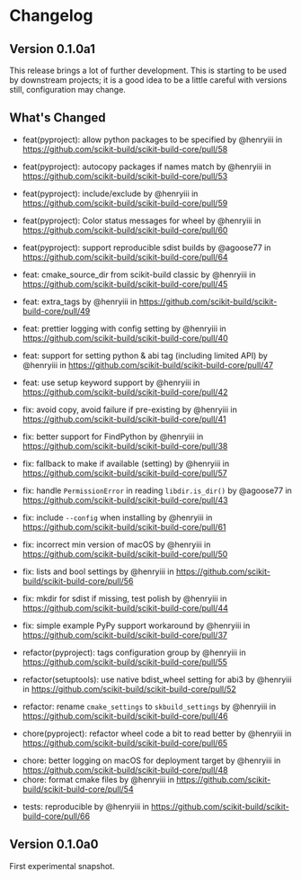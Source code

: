 # Changelog

## Version 0.1.0a1

This release brings a lot of further development. This is starting to be used by
downstream projects; it is a good idea to be a little careful with versions
still, configuration may change.

## What's Changed

- feat(pyproject): allow python packages to be specified by @henryiii in
  https://github.com/scikit-build/scikit-build-core/pull/58
- feat(pyproject): autocopy packages if names match by @henryiii in
  https://github.com/scikit-build/scikit-build-core/pull/53
- feat(pyproject): include/exclude by @henryiii in
  https://github.com/scikit-build/scikit-build-core/pull/59
- feat(pyproject): Color status messages for wheel by @henryiii in
  https://github.com/scikit-build/scikit-build-core/pull/60
- feat(pyproject): support reproducible sdist builds by @agoose77 in
  https://github.com/scikit-build/scikit-build-core/pull/64
- feat: cmake_source_dir from scikit-build classic by @henryiii in
  https://github.com/scikit-build/scikit-build-core/pull/45
- feat: extra_tags by @henryiii in
  https://github.com/scikit-build/scikit-build-core/pull/49
- feat: prettier logging with config setting by @henryiii in
  https://github.com/scikit-build/scikit-build-core/pull/40
- feat: support for setting python & abi tag (including limited API) by
  @henryiii in https://github.com/scikit-build/scikit-build-core/pull/47
- feat: use setup keyword support by @henryiii in
  https://github.com/scikit-build/scikit-build-core/pull/42

- fix: avoid copy, avoid failure if pre-existing by @henryiii in
  https://github.com/scikit-build/scikit-build-core/pull/41
- fix: better support for FindPython by @henryiii in
  https://github.com/scikit-build/scikit-build-core/pull/38
- fix: fallback to make if available (setting) by @henryiii in
  https://github.com/scikit-build/scikit-build-core/pull/57
- fix: handle `PermissionError` in reading `libdir.is_dir()` by @agoose77 in
  https://github.com/scikit-build/scikit-build-core/pull/43
- fix: include `--config` when installing by @henryiii in
  https://github.com/scikit-build/scikit-build-core/pull/61
- fix: incorrect min version of macOS by @henryiii in
  https://github.com/scikit-build/scikit-build-core/pull/50
- fix: lists and bool settings by @henryiii in
  https://github.com/scikit-build/scikit-build-core/pull/56
- fix: mkdir for sdist if missing, test polish by @henryiii in
  https://github.com/scikit-build/scikit-build-core/pull/44
- fix: simple example PyPy support workaround by @henryiii in
  https://github.com/scikit-build/scikit-build-core/pull/37

- refactor(pyproject): tags configuration group by @henryiii in
  https://github.com/scikit-build/scikit-build-core/pull/55
- refactor(setuptools): use native bdist_wheel setting for abi3 by @henryiii in
  https://github.com/scikit-build/scikit-build-core/pull/52
- refactor: rename `cmake_settings` to `skbuild_settings` by @henryiii in
  https://github.com/scikit-build/scikit-build-core/pull/46

* chore(pyproject): refactor wheel code a bit to read better by @henryiii in
  https://github.com/scikit-build/scikit-build-core/pull/65

- chore: better logging on macOS for deployment target by @henryiii in
  https://github.com/scikit-build/scikit-build-core/pull/48
- chore: format cmake files by @henryiii in
  https://github.com/scikit-build/scikit-build-core/pull/54

* tests: reproducible by @henryiii in
  https://github.com/scikit-build/scikit-build-core/pull/66

## Version 0.1.0a0

First experimental snapshot.
